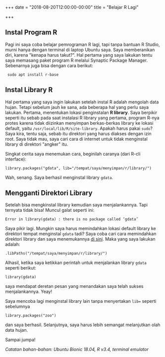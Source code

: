 +++
date = "2018-08-20T12:00:00-00:00"
title = "Belajar R Lagi"

+++

## Instal Program R

Pagi ini saya coba belajar pemrograman R lagi, tapi tanpa bantuan R Studio, murni hanya dengan terminal di laptop Ubuntu saya. Saya memberanikan diri, karena "kenapa harus takut?". Hal pertama yang saya lakukan tentu saya memasang paket program R melalui Synaptic Package Manager. Sebenarnya juga bisa dengan cara berikut:

``` sudo apt install r-base```

## Instal Library R

Hal pertama yang saya ingin lakukan setelah instal R adalah mengolah data hujan. Tetapi sebelum jauh ke sana, ada beberapa hal yang perlu saya lakukan. Pertama, menentukan lokasi penginstalan **R library**. Saya berpikir seperti itu sebab pada saat instalasi R library yang pertama, program R-nya protes karena tidak diizinkan menyimpan berkas-berkas library ke lokasi default, yaitu `/usr/local/lib/R/site-library`. Apakah harus pakai `sudo`? Saya kira, tentu saja, sebab itu direktori yang harus diakses dengan izin root. Saya tidak mau, saya cari cara di internet untuk tidak menginstal library di direktori "angker" itu.

Singkat cerita saya menemukan cara, beginilah caranya (dari R-cli interface):

```library.packages("gdata", lib="/tempat/saya/menyimpan/r/library/")```

Wah, senang. Saya berhasil menginstal library `gdata`.

## Mengganti Direktori Library

Setelah bisa mengkinstal library kemudian saya menjalankannya. Tapi ternyata tidak bisa! Muncul galat seperti ini:

```Error in library(gdata) : there is no package called ‘gdata’```

Saya pikir lagi. Mungkin saya harus memindahkan lokasi default library ke direktori tempat menginstal `gdata` tadi? Saya coba cari cara memindahkan direktori library dan saya menemukannya [di sini](https://stackoverflow.com/questions/2615128/where-does-r-store-packages). Maka yang saya lakukan adalah:

 ```.libPaths("/tempat/saya/menyimpan/r/library/")```
 
 Alhasil, ketika saya ketikkan perintah untuk menjalankan library `gdata` seperti berikut:

```library(gdata)```

saya mendapat deretan pesan yang menandakan saya telah sukses menjalankannya. Yeay!

Saya mencoba lagi menginstal library lain tanpa menyertakan `lib=` seperti sebelumnya

```library.packages("zoo")```

dan saya berhasil. Selanjutnya, saya harus lebih semangat melanjutkan olah data hujan.

Sampai jumpa!

*Catatan bahan-bahan: Ubuntu Bionic 18.04, R v3.4, terminal emulator*
